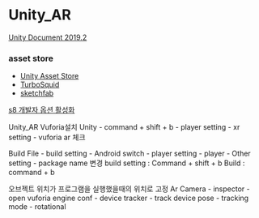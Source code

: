 # Unity_AR

[Unity Document 2019.2](https://docs.unity3d.com/Manual/index.html)
### asset store
- [Unity Asset Store](https://assetstore.unity.com/)
- [TurboSquid](https://www.turbosquid.com/)
- [sketchfab](https://sketchfab.com/)

[s8 개발자 옵션 활성화](https://m.blog.naver.com/PostView.nhn?blogId=sosoh5050&logNo=220989246216&proxyReferer=https%3A%2F%2Fwww.google.com%2F)

Unity_AR Vuforia설치
Unity - command + shift + b - player setting - xr setting - vuforia ar 체크

Build
File - build setting - Android switch - player setting - player - Other setting - package name 변경
build setting : Command + shift + b
Build : command + b


오브젝트 위치가 프로그램을 실행했을때의 위치로 고정
Ar Camera - inspector - open vuforia engine conf - device tracker - track device pose - tracking mode - rotational
